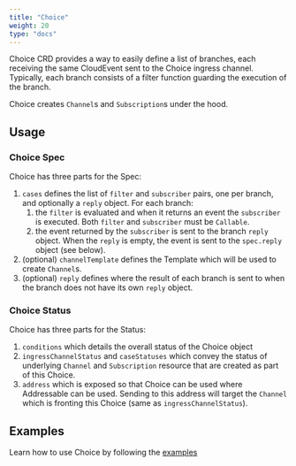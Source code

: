 ```yaml
---
title: "Choice"
weight: 20
type: "docs"
---
```


Choice CRD provides a way to easily define a list of branches, each receiving
the same CloudEvent sent to the Choice ingress channel. Typically, each branch
consists of a filter function guarding the execution of the branch.

Choice creates `Channel`s and `Subscription`s under the hood.

## Usage

### Choice Spec

Choice has three parts for the Spec:

1. `cases` defines the list of `filter` and `subscriber` pairs, one per branch,
   and optionally a `reply` object. For each branch:
   1. the `filter` is evaluated and when it returns an event the `subscriber` is
      executed. Both `filter` and `subscriber` must be `Callable`.
   1. the event returned by the `subscriber` is sent to the branch `reply`
      object. When the `reply` is empty, the event is sent to the `spec.reply`
      object (see below).
1. (optional) `channelTemplate` defines the Template which will be used to
   create `Channel`s.
1. (optional) `reply` defines where the result of each branch is sent to when
   the branch does not have its own `reply` object.

### Choice Status

Choice has three parts for the Status:

1. `conditions` which details the overall status of the Choice object
1. `ingressChannelStatus` and `caseStatuses` which convey the status of
   underlying `Channel` and `Subscription` resource that are created as part of
   this Choice.
1. `address` which is exposed so that Choice can be used where Addressable can
   be used. Sending to this address will target the `Channel` which is fronting
   this Choice (same as `ingressChannelStatus`).

## Examples

Learn how to use Choice by following the [examples](./samples/choice/README.md)
